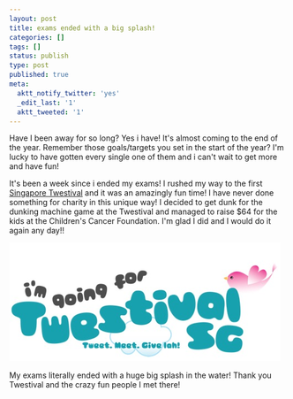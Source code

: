 ```yaml
---
layout: post
title: exams ended with a big splash!
categories: []
tags: []
status: publish
type: post
published: true
meta:
  aktt_notify_twitter: 'yes'
  _edit_last: '1'
  aktt_tweeted: '1'
---
```

Have I been away for so long? Yes i have! It's almost coming to the end of the year. Remember those goals/targets you set in the start of the year? I'm lucky to have gotten every single one of them and i can't wait to get more and have fun!

It's been a week since i ended my exams! I rushed my way to the first <a href="http://singapore.twestival.com/">Singapore Twestival</a> and it was an amazingly fun time! I have never done something for charity in this unique way! I decided to get dunk for the dunking machine game at the Twestival and managed to raise $64 for the kids at the Children's Cancer Foundation. I'm glad I did and I would do it again any day!!

<img class="aligncenter size-full wp-image-437" src="/img/Screen-shot-2009-09-19-at-AM-08.35.20.jpg" alt="" />

My exams literally ended with a huge big splash in the water! Thank you Twestival and the crazy fun people I met there!
